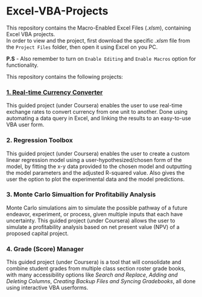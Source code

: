 # Excel-VBA-Projects
This repository contains the Macro-Enabled Excel Files (_.xlsm_), containing Excel VBA projects.<br/>
In order to view and the project, first download the specific _.xlsm_ file from the `Project Files` folder, then open it using Excel on you PC.<br/>

**P.S** - Also remember to turn on `Enable Editing` and `Enable Macros` option for functionality.

This repository contains the following projects:
### [1. Real-time Currency Converter]()
This guided project (under Coursera) enables the user to use real-time exchange rates to convert currency from one unit to another. Done using automating a data query in Excel, and linking the results to an easy-to-use VBA user form.

### 2. Regression Toolbox
This guided project (under Coursera) enables the user to create a custom linear regression model using a user-hypothesized/chosen form of the model, by fitting the x-y data provided to the chosen model and outputting the model parameters and the adjusted R-squared value. Also gives the user the option to plot the experimental data and the model predictions.

### 3. Monte Carlo Simualtion for Profitabiliy Analysis
Monte Carlo simulations aim to simulate the possible pathway of a future endeavor, experiment, or process, given multiple inputs that each have uncertainty. This guided project (under Coursera) allows the user to simulate a profitability analysis based on net present value (NPV) of a proposed capital project.

### 4. Grade (Score) Manager
This guided project (under Coursera) is a tool that will consolidate and combine student grades from multiple class section roster grade books, with many accessibility options like _Search and Replace_, _Adding and Deleting Columns_, _Creating Backup Files and Syncing Gradebooks_, all done using interactive VBA userforms.
